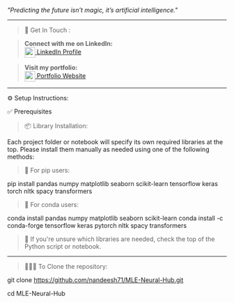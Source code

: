  *"Predicting the future isn’t magic, it’s artificial intelligence."*
 
-------------------------------------------------------------------------------------------------------

> 🔗 Get In Touch :

> **Connect with me on LinkedIn:**  
[<img src="https://cdn-icons-png.flaticon.com/512/174/174857.png" width="24" height="24" style="vertical-align:middle;"/> LinkedIn Profile](https://www.linkedin.com/in/nandeesh71)

> **Visit my portfolio:**  
[<img src="https://cdn-icons-png.flaticon.com/512/1055/1055687.png" width="24" height="24" style="vertical-align:middle;"/> Portfolio Website](https://nandeesh-71.web.app)

-------------------------------------------------------------------------------------------------------


⚙️ Setup Instructions:

✅ Prerequisites

> 📦 Library Installation:

Each project folder or notebook will specify its own required libraries at the top.
Please install them manually as needed using one of the following methods:

> 📌 For pip users:

pip install pandas numpy matplotlib seaborn scikit-learn tensorflow keras torch nltk spacy transformers

> 📌 For conda users:

conda install pandas numpy matplotlib seaborn scikit-learn
conda install -c conda-forge tensorflow keras pytorch nltk spacy transformers

> 📍 If you're unsure which libraries are needed, check the top of the Python script or notebook.


-------------------------------------------------------------------------------------------------------


> 🧑🏻‍💻 To Clone the repository:

git clone https://github.com/nandeesh71/MLE-Neural-Hub.git

cd MLE-Neural-Hub
